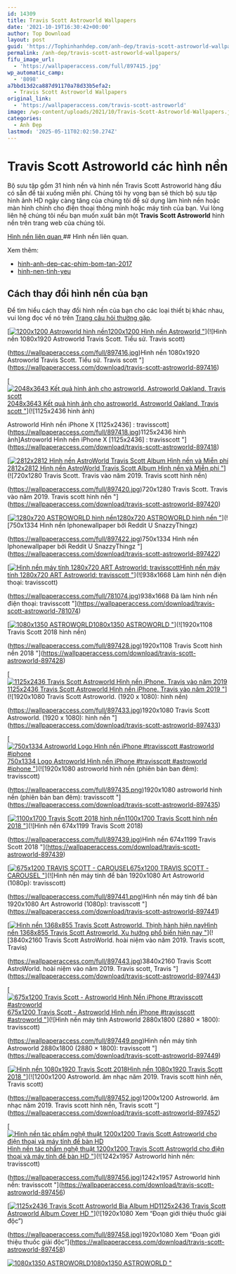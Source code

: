 ```yaml
---
id: 14309
title: Travis Scott Astroworld Wallpapers
date: '2021-10-19T16:30:42+00:00'
author: Top Download
layout: post
guid: 'https://Tophinhanhdep.com/anh-dep/travis-scott-astroworld-wallpapers/'
permalink: /anh-dep/travis-scott-astroworld-wallpapers/
fifu_image_url:
  - 'https://wallpaperaccess.com/full/897415.jpg'
wp_automatic_camp:
  - '8098'
a7bbd13d2ca887d91170a78d33b5efa2:
  - Travis Scott Astroworld Wallpapers
original_link:
  - 'https://wallpaperaccess.com/travis-scott-astroworld'
image: /wp-content/uploads/2021/10/Travis-Scott-Astroworld-Wallpapers.jpg
categories:
  - Ảnh Đẹp
lastmod: '2025-05-11T02:02:50.274Z'
---
```

# Travis Scott Astroworld các hình nền

Bộ sưu tập gồm 31 hình nền và hình nền Travis Scott Astroworld hàng đầu có sẵn để tải xuống miễn phí. Chúng tôi hy vọng bạn sẽ thích bộ sưu tập hình ảnh HD ngày càng tăng của chúng tôi để sử dụng làm hình nền hoặc màn hình chính cho điện thoại thông minh hoặc máy tính của bạn. Vui lòng liên hệ chúng tôi nếu bạn muốn xuất bản một **Travis Scott Astroworld** hình nền trên trang web của chúng tôi.

[Hình nền liên quan ](#related) ## Hình nền liên quan.

   
 Xem thêm:

   
- [hinh-anh-dep-cac-phim-bom-tan-2017](https://tophinhanhdep.com/anh-dep/hinh-anh-dep-cac-phim-bom-tan-2017/)
- [hinh-nen-tinh-yeu](https://tophinhanhdep.com/hinh-nen-dep/hinh-nen-tinh-yeu/)

## Cách thay đổi hình nền của bạn

Để tìm hiểu cách thay đổi hình nền của bạn cho các loại thiết bị khác nhau, vui lòng đọc về nó trên [Trang câu hỏi thường gặp](https://tophinhanhdep.com/faq/).

  
[[![1200x1200 Astroworld hình nền](https://wallpaperaccess.com/full/897415.jpg)1200x1200 Hình nền Astroworld "](https://wallpaperaccess.com/download/travis-scott-astroworld-897415)](![Hình nền 1080x1920 Astroworld Travis Scott.  Tiểu sử.  Travis scott)

(https://wallpaperaccess.com/full/897416.jpg)Hình nền 1080x1920 Astroworld Travis Scott. Tiểu sử. Travis scott "](https://wallpaperaccess.com/download/travis-scott-astroworld-897416)

[[![2048x3643 Kết quả hình ảnh cho astroworld.  Astroworld Oakland.  Travis scott](https://wallpaperaccess.com/full/897417.jpg)2048x3643 Kết quả hình ảnh cho astroworld. Astroworld Oakland. Travis scott "](https://wallpaperaccess.com/download/travis-scott-astroworld-897417)](![1125x2436 hình ảnh)

Astroworld Hình nền iPhone X [1125x2436] : travisscott](https://wallpaperaccess.com/full/897418.jpg)1125x2436 hình ảnh\]Astroworld Hình nền iPhone X \[1125x2436\] : travisscott "](https://wallpaperaccess.com/download/travis-scott-astroworld-897418)

[[![2812x2812 Hình nền AstroWorld Travis Scott Album Hình nền và Miễn phí](https://wallpaperaccess.com/full/897419.jpg)2812x2812 Hình nền AstroWorld Travis Scott Album Hình nền và Miễn phí "](https://wallpaperaccess.com/download/travis-scott-astroworld-897419)](![720x1280 Travis Scott.  Travis vào năm 2019. Travis scott hình nền)

(https://wallpaperaccess.com/full/897420.jpg)720x1280 Travis Scott. Travis vào năm 2019. Travis scott hình nền "](https://wallpaperaccess.com/download/travis-scott-astroworld-897420)

[[![1280x720 ASTROWORLD hình nền](https://wallpaperaccess.com/full/897421.jpg)1280x720 ASTROWORLD hình nền "](https://wallpaperaccess.com/download/travis-scott-astroworld-897421)](![750x1334 Hình nền Iphonewallpaper bởi Reddit U SnazzyThingz)

(https://wallpaperaccess.com/full/897422.jpg)750x1334 Hình nền Iphonewallpaper bởi Reddit U SnazzyThingz "](https://wallpaperaccess.com/download/travis-scott-astroworld-897422)

[[![Hình nền máy tính 1280x720 ART Astroworld: travisscott](https://wallpaperaccess.com/full/781056.jpg)Hình nền máy tính 1280x720 ART Astroworld: travisscott "](https://wallpaperaccess.com/download/travis-scott-astroworld-781056)](![938x1668 Làm hình nền điện thoại: travisscott)

(https://wallpaperaccess.com/full/781074.jpg)938x1668 Đã làm hình nền điện thoại: travisscott "](https://wallpaperaccess.com/download/travis-scott-astroworld-781074)

[[![1080x1350 ASTROWORLD](https://wallpaperaccess.com/full/897427.jpg)1080x1350 ASTROWORLD "](https://wallpaperaccess.com/download/travis-scott-astroworld-897427)](![1920x1108 Travis Scott 2018 hình nền)

(https://wallpaperaccess.com/full/897428.jpg)1920x1108 Travis Scott hình nền 2018 "](https://wallpaperaccess.com/download/travis-scott-astroworld-897428)

[[![1125x2436 Travis Scott Astroworld Hình nền iPhone.  Travis vào năm 2019](https://wallpaperaccess.com/full/897432.jpg)1125x2436 Travis Scott Astroworld Hình nền iPhone. Travis vào năm 2019 "](https://wallpaperaccess.com/download/travis-scott-astroworld-897432)](![1920x1080 Travis Scott Astroworld.  (1920 x 1080): hình nền)

(https://wallpaperaccess.com/full/897433.jpg)1920x1080 Travis Scott Astroworld. (1920 x 1080): hình nền "](https://wallpaperaccess.com/download/travis-scott-astroworld-897433)

[[![750x1334 Astroworld Logo Hình nền iPhone #travisscott #astroworld #iphone](https://wallpaperaccess.com/full/897434.png)750x1334 Logo Astroworld Hình nền iPhone #travisscott #astroworld #iphone "](https://wallpaperaccess.com/download/travis-scott-astroworld-897434)](![1920x1080 astroworld hình nền (phiên bản ban đêm): travisscott)

(https://wallpaperaccess.com/full/897435.png)1920x1080 astroworld hình nền (phiên bản ban đêm): travisscott "](https://wallpaperaccess.com/download/travis-scott-astroworld-897435)

[[![1100x1700 Travis Scott 2018 hình nền](https://wallpaperaccess.com/full/633126.jpg)1100x1700 Travis Scott hình nền 2018 "](https://wallpaperaccess.com/download/travis-scott-astroworld-633126)](![Hình nền 674x1199 Travis Scott 2018)

(https://wallpaperaccess.com/full/897439.jpg)Hình nền 674x1199 Travis Scott 2018 "](https://wallpaperaccess.com/download/travis-scott-astroworld-897439)

[[![675x1200 TRAVIS SCOTT - CAROUSEL](https://wallpaperaccess.com/full/897440.jpg)675x1200 TRAVIS SCOTT - CAROUSEL "](https://wallpaperaccess.com/download/travis-scott-astroworld-897440)](![Hình nền máy tính để bàn 1920x1080 Art Astroworld (1080p): travisscott)

(https://wallpaperaccess.com/full/897441.png)Hình nền máy tính để bàn 1920x1080 Art Astroworld (1080p): travisscott "](https://wallpaperaccess.com/download/travis-scott-astroworld-897441)

[[![Hình nền 1368x855 Travis Scott Astroworld.  Thịnh hành hiện nay](https://wallpaperaccess.com/full/897442.jpg)Hình nền 1368x855 Travis Scott Astroworld. Xu hướng phổ biến hiện nay "](https://wallpaperaccess.com/download/travis-scott-astroworld-897442)](![3840x2160 Travis Scott AstroWorld.  hoài niệm vào năm 2019. Travis scott, Travis)

(https://wallpaperaccess.com/full/897443.jpg)3840x2160 Travis Scott AstroWorld. hoài niệm vào năm 2019. Travis scott, Travis "](https://wallpaperaccess.com/download/travis-scott-astroworld-897443)

[[![675x1200 Travis Scott - Astroworld Hình Nền iPhone #travisscott #astroworld](https://wallpaperaccess.com/full/897448.jpg)675x1200 Travis Scott - Astroworld Hình nền iPhone #travisscott #astroworld "](https://wallpaperaccess.com/download/travis-scott-astroworld-897448)](![Hình nền máy tính Astroworld 2880x1800 (2880 × 1800): travisscott)

(https://wallpaperaccess.com/full/897449.png)Hình nền máy tính Astroworld 2880x1800 (2880 × 1800): travisscott "](https://wallpaperaccess.com/download/travis-scott-astroworld-897449)

[[![Hình nền 1080x1920 Travis Scott 2018](https://wallpaperaccess.com/full/897450.jpg)Hình nền 1080x1920 Travis Scott 2018 "](https://wallpaperaccess.com/download/travis-scott-astroworld-897450)](![1200x1200 Astroworld.  âm nhạc năm 2019. Travis scott hình nền, Travis scott)

(https://wallpaperaccess.com/full/897452.jpg)1200x1200 Astroworld. âm nhạc năm 2019. Travis scott hình nền, Travis scott "](https://wallpaperaccess.com/download/travis-scott-astroworld-897452)

[[![Hình nền tác phẩm nghệ thuật 1200x1200 Travis Scott Astroworld cho điện thoại và máy tính để bàn HD](https://wallpaperaccess.com/full/897455.jpg)Hình nền tác phẩm nghệ thuật 1200x1200 Travis Scott Astroworld cho điện thoại và máy tính để bàn HD "](https://wallpaperaccess.com/download/travis-scott-astroworld-897455)](![1242x1957 Astroworld hình nền: travisscott)

(https://wallpaperaccess.com/full/897456.jpg)1242x1957 Astroworld hình nền: travisscott "](https://wallpaperaccess.com/download/travis-scott-astroworld-897456)

[[![1125x2436 Travis Scott Astroworld Bìa Album HD](https://wallpaperaccess.com/full/897457.jpg)1125x2436 Travis Scott Astroworld Album Cover HD "](https://wallpaperaccess.com/download/travis-scott-astroworld-897457)](![1920x1080 Xem “Đoạn giới thiệu thuốc giải độc”)

(https://wallpaperaccess.com/full/897458.jpg)1920x1080 Xem “Đoạn giới thiệu thuốc giải độc”](https://wallpaperaccess.com/download/travis-scott-astroworld-897458)

[![1080x1350 ASTROWORLD](https://wallpaperaccess.com/full/897462.jpg)1080x1350 ASTROWORLD "](https://wallpaperaccess.com/download/travis-scott-astroworld-897462)
